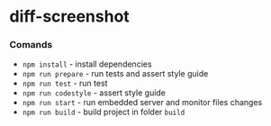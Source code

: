 # diff-screenshot

### Comands

* `npm install` - install dependencies
* `npm run prepare` - run tests and assert style guide
* `npm run test` - run test
* `npm run codestyle` - assert style guide
* `npm run start` - run embedded server and monitor files changes
* `npm run build` - build project in folder `build`
